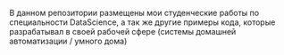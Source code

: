 В данном репозитории размещены мои студенческие работы по специальности DataScience, а так же другие примеры кода, которые разрабатывал в своей рабочей сфере (системы домашней автоматизации / умного дома)

